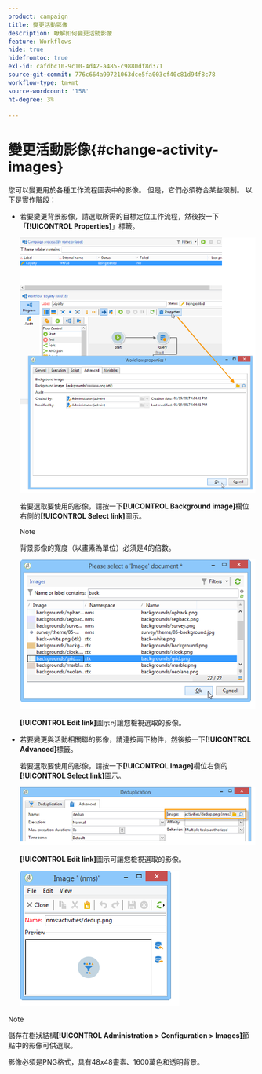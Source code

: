 ```yaml
---
product: campaign
title: 變更活動影像
description: 瞭解如何變更活動影像
feature: Workflows
hide: true
hidefromtoc: true
exl-id: cafdbc10-9c10-4d42-a485-c9880df8d371
source-git-commit: 776c664a99721063dce5fa003cf40c81d94f8c78
workflow-type: tm+mt
source-wordcount: '158'
ht-degree: 3%

---
```


# 變更活動影像{#change-activity-images}



您可以變更用於各種工作流程圖表中的影像。 但是，它們必須符合某些限制。 以下是實作階段：

* 若要變更背景影像，請選取所需的目標定位工作流程，然後按一下「**[!UICONTROL Properties]**」標籤。

  ![](assets/s_user_segmentation_properties_tab.png)

  若要選取要使用的影像，請按一下&#x200B;**[!UICONTROL Background image]**&#x200B;欄位右側的&#x200B;**[!UICONTROL Select link]**&#x200B;圖示。

  >[!NOTE]
  >
  >背景影像的寬度（以畫素為單位）必須是4的倍數。

  ![](assets/s_user_segmentation_background_select.png)

  **[!UICONTROL Edit link]**&#x200B;圖示可讓您檢視選取的影像。

* 若要變更與活動相關聯的影像，請連按兩下物件，然後按一下&#x200B;**[!UICONTROL Advanced]**&#x200B;標籤。

  若要選取要使用的影像，請按一下&#x200B;**[!UICONTROL Image]**&#x200B;欄位右側的&#x200B;**[!UICONTROL Select link]**&#x200B;圖示。

  ![](assets/s_user_segmentation_activity_image.png)

  **[!UICONTROL Edit link]**&#x200B;圖示可讓您檢視選取的影像。

  ![](assets/s_user_segmentation_activity_image_select.png)

>[!NOTE]
>
>儲存在樹狀結構&#x200B;**[!UICONTROL Administration > Configuration > Images]**&#x200B;節點中的影像可供選取。
>  
>影像必須是PNG格式，具有48x48畫素、1600萬色和透明背景。
